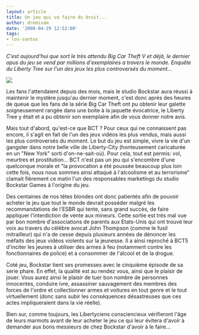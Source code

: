 ```yaml
---
layout: article
title: Un jeu qui va faire du bruit...
author: dremixam
date: '2008-04-29 12:52:00'
tags:
- los-santos
---
```


_C'est aujourd'hui que sort le très attendu Big Car Theft V et déjà, le dernier opus du jeu se vend par millions d'exemplaires a travers le monde. Enquête du Liberty Tree sur l'un des jeux les plus controversés du moment..._

![](  /content/images/2005/01/BCT.jpg)

Les fans l'attendaient depuis des mois, mais le studio Bockstar aura réussi à maintenir le mystère jusqu'au dernier moment, c'est donc après des heures de queue que les fans de la série Big Car Theft ont pu obtenir leur galette soigneusement rangée dans une boite à la jaquette évocatrice, le Liberty Tree y était et a pu obtenir son exemplaire afin de vous donner notre avis.

Mais tout d'abord, qu'est-ce que BCT ? Pour ceux qui ne connaissent pas encore, il s'agit en fait de l'un des jeux vidéos les plus vendus, mais aussi les plus controversés du moment. Le but du jeu est simple, vivre la vie d'un gangster dans notre belle ville de Liberty-City (honteusement caricaturée en un "New York" sorti d'on-ne-sait-où). Pour cela, tout est permis: vol, meurtres et prostitution... BCT n'est pas un jeu qui s'encombre d'une quelconque morale et "la provocation a été poussée beaucoup plus loin cette fois, nous nous sommes ainsi attaqué à l'alcoolisme et au terrorisme" clamait fièrement ce matin l'un des responsables marketings du studio Bockstar Games à l'origine du jeu.

Des centaines de nos têtes blondes ont donc patientés afin de pouvoir acheter le jeu que tout le monde devrait posséder malgré les recommandations de l'ESBR qui tente, sans grand succès, de faire appliquer l'interdiction de vente aux mineurs. Cette sortie est très mal vue par bon nombre d'associations de parents aux Etats-Unis qui ont trouvé leur voix au travers du célèbre avocat John Thompson (comme le fusil mitrailleur) qui n'a de cesse depuis plusieurs années de dénoncer les méfaits des jeux vidéos violents sur la jeunesse. Il a ainsi reproché à BCT5 d'inciter les jeunes à utiliser des armes à feu (notamment contre les fonctionnaires de police) et à consommer de l'alcool et de la drogue.

Coté jeu, Bockstar tient ses promesses avec le cinquième épisode de sa serie phare. En effet, la qualité est au rendez vous, ainsi que le plaisir de jouer. Vous aurez ainsi le plaisir de tuer bon nombre de personnes innocentes, conduire ivre, assassiner sauvagement des membres des forces de l'ordre et collectionner armes et voitures en tout genre et le tout virtuellement (donc sans subir les conséquences désastreuses que ces actes impliqueraient dans la vie réelle).

Bien sur, comme toujours, les Libertyciens consciencieux vérifieront l'âge de leurs marmots avant de leur acheter le jeu ce qui leur évitera d'avoir à demander aux bons messieurs de chez Bockstar d'avoir à le faire...

<!--kg-card-end: markdown-->
